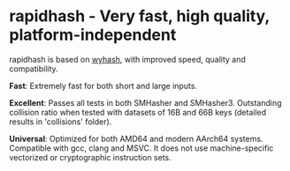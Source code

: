 rapidhash - Very fast, high quality, platform-independent
====

rapidhash is based on [wyhash](https://github.com/wangyi-fudan/wyhash), with improved speed, quality and compatibility.

**Fast**:
Extremely fast for both short and large inputs.

**Excellent**:
Passes all tests in both SMHasher and SMHasher3.
Outstanding collision ratio when tested with datasets of 16B and 66B keys (detailed results in 'collisions' folder).

**Universal**:
Optimized for both AMD64 and modern AArch64 systems.
Compatible with gcc, clang and MSVC.
It does not use machine-specific vectorized or cryptographic instruction sets.
